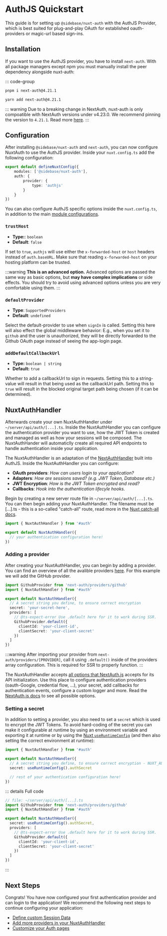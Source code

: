 # AuthJS Quickstart

This guide is for setting up `@sidebase/nuxt-auth` with the AuthJS Provider, which is best suited for plug-and-play OAuth for established oauth-providers or magic-url based sign-ins.

## Installation

If you want to use the AuthJS provider, you have to install `next-auth`. With all package managers except npm you must manually install the peer dependency alongside nuxt-auth:

::: code-group

```bash [pnpm]
pnpm i next-auth@4.21.1
```

```bash [yarn]
yarn add next-auth@4.21.1
```

::: warning
Due to a breaking change in NextAuth, nuxt-auth is only compoatible with NextAuth versions under v4.23.0. We recommend pinning the version to `4.21.1`. Read more [here](https://github.com/sidebase/nuxt-auth/issues/514).
:::

## Configuration

After installing `@sidebase/nuxt-auth` and `next-auth`, you can now configure NuxtAuth to use the AuthJS provider. Inside your `nuxt.config.ts` add the following configuration:

```ts
export default defineNuxtConfig({
    modules: ['@sidebase/nuxt-auth'],
    auth: {
        provider: {
            type: 'authjs'
        }
    }
})
```

You can also configure AuthJS specific options inside the `nuxt.config.ts`, in addition to the main [module configurations](/guide/application-side/configuration).

### `trustHost`

- **Type:**: `boolean`
- **Default**: `false`

If set to `true`, `authjs` will use either the `x-forwarded-host` or `host` headers instead of `auth.baseURL`. Make sure that reading `x-forwarded-host` on your hosting platform can be trusted.

:::warning
**This is an advanced option.** Advanced options are passed the same way as basic options, but **may have complex implications** or side effects. You should try to avoid using advanced options unless you are very comfortable using them.
:::

### `defaultProvider`

- **Type**: `SupportedProviders`
- **Default**: `undefined`

Select the default-provider to use when `signIn` is called. Setting this here will also effect the global middleware behavior: E.g., when you set it to `github` and the user is unauthorized, they will be directly forwarded to the Github OAuth page instead of seeing the app-login page.

### `addDefaultCallbackUrl`

- **Type:** `boolean | string`
- **Default:** `true`

Whether to add a callbackUrl to sign in requests. Setting this to a string-value will result in that being used as the callbackUrl path. Setting this to `true` will result in the blocked original target path being chosen (if it can be determined).


## NuxtAuthHandler

Afterwards create your own NuxtAuthHandler under `~/server/api/auth/[...].ts`. Inside the NuxtAuthHandler you can configure the authentication provider you want to use, how the JWT Token is created and managed as well as how your sessions will be composed. The NuxtAuthHander will automaticlly create all required API endpoints to handle authentication inside your application.

The NuxtAuthHandler is an adaptation of the [NextAuthHandler](https://next-auth.js.org/configuration/options) built into AuthJS. Inside the NuxtAuthHandler you can configure:

- **OAuth providers**: _How can users login to your application?_
- **Adapters**: _How are sessions saved? (e.g. JWT Token, Database etc.)_
- **JWT Encryption**: _How is the JWT Token encrypted and read?_
- **Callbacks**: _Hook into the authentication lifecyle hooks._

Begin by creating a new server route file in `~/server/api/auth/[...].ts`. You can then begin adding your NuxtAuthHandler. The filename must be [...].ts - this is a so-called "catch-all" route, read more in the [Nuxt catch-all docs](https://nuxt.com/docs/guide/directory-structure/server#catch-all-route). 

```ts
import { NuxtAuthHandler } from '#auth'

export default NuxtAuthHandler({
  // your authentication configuration here!
})
```

### Adding a provider

After creating your NuxtAuthHandler, you can begin by adding a provider. You can find an overview of all the avalible providers [here](https://next-auth.js.org/providers/). For this example we will add the GitHub provider.

```ts
import GithubProvider from 'next-auth/providers/github'
import { NuxtAuthHandler } from '#auth'

export default NuxtAuthHandler({
  // A secret string you define, to ensure correct encryption
  secret: 'your-secret-here',
  providers: [
    // @ts-expect-error Use .default here for it to work during SSR.
    GithubProvider.default({
      clientId: 'your-client-id',
      clientSecret: 'your-client-secret'
    })
  ]
})
```

:::warning
After importing your provider from `next-auth/providers/[PROVIDER]`, call it using `.default()` inside of the providers array configuration. This is required for SSR to properly function.
:::

The NuxtAuthHandler accepts [all options that NextAuth.js](https://next-auth.js.org/configuration/options#options) accepts for its API initialization. Use this place to configure authentication providers (oauth-Google, credential flow, ...), your secret, add callbacks for authentication events, configure a custom logger and more. Read the [NextAuth.js docs](https://next-auth.js.org/configuration/options#options) to see all possible options.

### Setting a secret

In addition to setting a provider, you also need to set a `secret` which is used to encrypt the JWT Tokens. To avoid hard-coding of the secret you can make it configurable at runtime by using an environment variable and exporting it at runtime or by using the [Nuxt `useRuntimeConfig`](https://nuxt.com/docs/api/composables/use-runtime-config) (and then also setting the correct environment at runtime):

```ts
import { NuxtAuthHandler } from '#auth'

export default NuxtAuthHandler({
  // A secret string you define, to ensure correct encryption - NUXT_AUTH_SECRET required in production
  secret: useRuntimeConfig().authSecret

  // rest of your authentication configuration here!
})
```

::: details Full code
```ts
// file: ~/server/api/auth/[...].ts
import GithubProvider from 'next-auth/providers/github'
import { NuxtAuthHandler } from '#auth'

export default NuxtAuthHandler({
  secret: useRuntimeConfig().authSecret,
  providers: [
    // @ts-expect-error Use .default here for it to work during SSR.
    GithubProvider.default({
      clientId: 'your-client-id',
      clientSecret: 'your-client-secret'
    })
  ]
})
```
:::

## Next Steps

Congrats! You have now configured your first authentication provider and can login to the application! We recommend the following next steps to continue configuring your application:

- [Define custom Session Data](/guide/authjs/session-data)
- [Add more providers in your NuxtAuthHandler](/guide/authjs/nuxt-auth-handler)
- [Customize your Auth pages](/guide/authjs/custom-pages)
